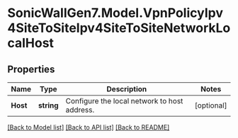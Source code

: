 # SonicWallGen7.Model.VpnPolicyIpv4SiteToSiteIpv4SiteToSiteNetworkLocalHost

## Properties

Name | Type | Description | Notes
------------ | ------------- | ------------- | -------------
**Host** | **string** | Configure the local network to host address. | [optional] 

[[Back to Model list]](../README.md#documentation-for-models) [[Back to API list]](../README.md#documentation-for-api-endpoints) [[Back to README]](../README.md)

